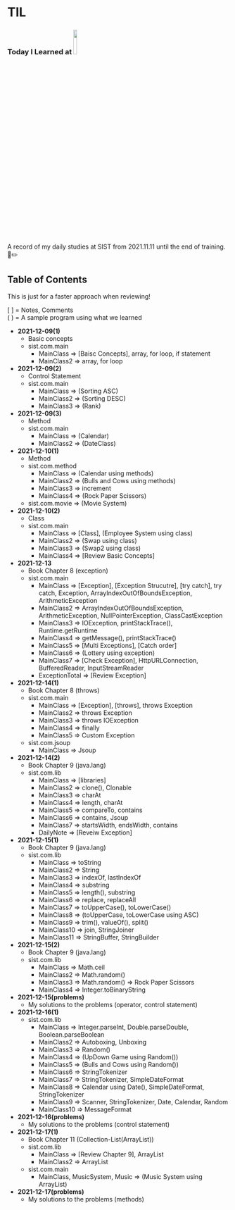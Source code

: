 # TIL
### Today I Learned at [<img width="12%" src="https://user-images.githubusercontent.com/70963337/146190115-602caa89-8752-41ff-84fc-891d5d99f5e1.png"/>](https://www.sist.co.kr/index.jsp)  
A record of my daily studies at SIST from 2021.11.11 until the end of training. 📔✏️


## Table of Contents
This is just for a faster approach when reviewing!  

[ ] = Notes, Comments  
( ) = A sample program using what we learned

* **2021-12-09(1)**
  - Basic concepts
  - sist.com.main
    - MainClass => [Baisc Concepts], array, for loop, if statement
    - MainClass2 => array, for loop
* **2021-12-09(2)**
  - Control Statement
  - sist.com.main
    - MainClass => (Sorting ASC)
    - MainClass2 => (Sorting DESC)
    - MainClass3 => (Rank)
* **2021-12-09(3)**
  - Method
  - sist.com.main
    - MainClass => (Calendar)
    - MainClass2 => (DateClass)
* **2021-12-10(1)**
  - Method
  - sist.com.method
    - MainClass => (Calendar using methods)
    - MainClass2 => (Bulls and Cows using methods)
    - MainClass3 => increment
    - MainClass4 => (Rock Paper Scissors)
  - sist.com.movie => (Movie System)
* **2021-12-10(2)**
  - Class
  - sist.com.main
    - MainClass => [Class], (Employee System using class)
    - MainClass2 => (Swap using class)
    - MainClass3 => (Swap2 using class)
    - MainClass4 => [Review Basic Concepts]
* **2021-12-13**
  - Book Chapter 8 (exception)
  - sist.com.main
    - MainClass => [Exception], [Exception Strucutre], [try catch], try catch, Exception, ArrayIndexOutOfBoundsException, ArithmeticException
    - MainClass2 => ArrayIndexOutOfBoundsException, ArithmeticException, NullPointerException, ClassCastException
    - MainClass3 => IOException, printStackTrace(), Runtime.getRuntime
    - MainClass4 => getMessage(), printStackTrace()
    - MainClass5 => [Multi Exceptions], [Catch order]
    - MainClass6 => (Lottery using exception)
    - MainClass7 => [Check Exception], HttpURLConnection, BufferedReader, InputStreamReader
    - ExceptionTotal => [Review Exception]
* **2021-12-14(1)**
  - Book Chapter 8 (throws)
  - sist.com.main
    - MainClass => [Exception], [throws], throws Exception
    - MainClass2 => throws Exception
    - MainClass3 => throws IOException
    - MainClass4 => finally
    - MainClass5 => Custom Exception
  - sist.com.jsoup
    - MainClass => Jsoup
* **2021-12-14(2)**
  - Book Chapter 9 (java.lang)
  - sist.com.lib
    - MainClass => [libraries]
    - MainClass2 => clone(), Clonable
    - MainClass3 => charAt
    - MainClass4 => length, charAt
    - MainClass5 => compareTo, contains
    - MainClass6 => contains, Jsoup
    - MainClass7 => startsWidth, endsWidth, contains
    - DailyNote => [Reveiw Exception]
* **2021-12-15(1)**
  - Book Chapter 9 (java.lang)
  - sist.com.lib
    - MainClass  => toString
    - MainClass2 => String
    - MainClass3 => indexOf, lastIndexOf
    - MainClass4 => substring
    - MainClass5 => length(), substring
    - MainClass6 => replace, replaceAll
    - MainClass7 => toUpperCase(), toLowerCase()
    - MainClass8 => (toUpperCase, toLowerCase using ASC)
    - MainClass9 => trim(), valueOf(), split()
    - MainClass10 => join, StringJoiner
    - MainClass11 => StringBuffer, StringBuilder
* **2021-12-15(2)**
  - Book Chapter 9 (java.lang)
  - sist.com.lib
    - MainClass => Math.ceil
    - MainClass2 => Math.random()
    - MainClass3 => Math.random() => Rock Paper Scissors
    - MainClass4 => Integer.toBinaryString
* **2021-12-15(problems)**
  - My solutions to the problems (operator, control statement)
* **2021-12-16(1)**
  - sist.com.lib
    - MainClass => Integer.parseInt, Double.parseDouble, Boolean.parseBoolean
    - MainClass2 => Autoboxing, Unboxing
    - MainClass3 => Random()
    - MainClass4 => (UpDown Game using Random())
    - MainClass5 => (Bulls and Cows using Random())
    - MainClass6 => StringTokenizer
    - MainClass7 => StringTokenizer, SimpleDateFormat
    - MainClass8 => Calendar using Date(), SimpleDateFormat, StringTokenizer
    - MainClass9 => Scanner, StringTokenizer, Date, Calendar, Random 
    - MainClass10 => MessageFormat
* **2021-12-16(problems)**
  - My solutions to the problems (control statement)
* **2021-12-17(1)**
  - Book Chapter 11 (Collection-List(ArrayList))
  - sist.com.lib
    - MainClass => [Review Chapter 9], ArrayList
    - MainClass2 => ArrayList
  - sist.com.main
    - MainClass, MusicSystem, Music => (Music System using ArrayList)
* **2021-12-17(problems)**
  - My solutions to the problems (methods)
